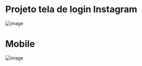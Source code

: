 # Projeto tela de login Instagram 

![image](https://github.com/jplodev/tela-login-instagram/assets/140442857/a1230e8d-78f9-470d-897d-94339ca73691)

# Mobile

![image](https://github.com/jplodev/tela-login-instagram/assets/140442857/b195839c-d8de-4ddd-b12e-7a5759097530)

